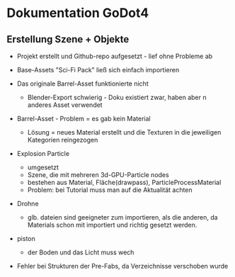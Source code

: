 # Dokumentation GoDot4

## Erstellung Szene + Objekte
- Projekt erstellt und Github-repo aufgesetzt - lief ohne Probleme ab
- Base-Assets "Sci-Fi Pack" ließ sich einfach importieren
- Das originale Barrel-Asset funktionierte nicht
  - Blender-Export schwierig - Doku existiert zwar, haben aber n anderes Asset verwendet
- Barrel-Asset - Problem = es gab kein Material
  - Lösung = neues Material erstellt und die Texturen in die jeweiligen Kategorien reingezogen

- Explosion Particle
  - umgesetzt
  - Szene, die mit mehreren 3d-GPU-Particle nodes
  - bestehen aus Material, Fläche(drawpass), ParticleProcessMaterial
  - Problem: bei Tutorial muss man auf die Aktualität achten

- Drohne
  - glb. dateien sind geeigneter  zum importieren, als die anderen, da Materials schon mit importiert und richtig gesetzt werden.
 
- piston
  - der Boden und das Licht muss wech 
- Fehler bei Strukturen der Pre-Fabs, da Verzeichnisse verschoben wurde
